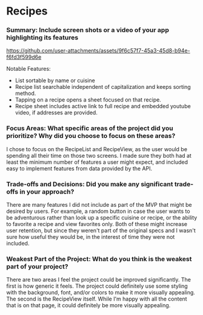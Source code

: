 # Recipes
 
### Summary: Include screen shots or a video of your app highlighting its features

https://github.com/user-attachments/assets/9f6c57f7-45a3-45d8-b94e-f6fd3f599d6e

Notable Features:
- List sortable by name or cuisine
- Recipe list searchable independent of capitalization and keeps sorting method.
- Tapping on a recipe opens a sheet focused on that recipe.
- Recipe sheet includes active link to full recipe and embedded youtube video, if addresses are provided.

### Focus Areas: What specific areas of the project did you prioritize? Why did you choose to focus on these areas?
I chose to focus on the RecipeList and RecipeView, as the user would be spending all their time on those two screens. I made sure they both had at least the minimum number of features a user might expect, and included easy to implement features from data provided by the API.

### Trade-offs and Decisions: Did you make any significant trade-offs in your approach?
There are many features I did not include as part of the MVP that might be desired by users. For example, a random button in case the user wants to be adventurous rather than look up a specific cuisine or recipe, or the ability to favorite a recipe and view favorites only. Both of these might increase user retention, but since they weren't part of the original specs and I wasn't sure how useful they would be, in the interest of time they were not included.

### Weakest Part of the Project: What do you think is the weakest part of your project?
There are two areas I feel the project could be improved significantly. The first is how generic it feels. The project could definitely use some styling with the background, font, and/or colors to make it more visually appealing. The second is the RecipeView itself. While I'm happy with all the content that is on that page, it could definitely be more visually appealing.
